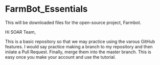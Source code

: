 # FarmBot_Essentials
This will be downloaded files for the open-source project, Farmbot.

Hi SOAR Team,

This is a basic repository so that we may practice using the varous GitHub features. I would say practice making a branch to my repository and then iniiate a Pull Request. Finally, merge them into the master branch. This is easy once you make your account and use the tutorial.
